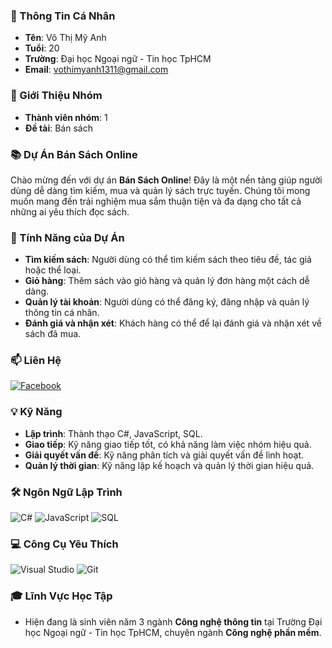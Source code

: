 ### 👤 Thông Tin Cá Nhân
- **Tên**: Võ Thị Mỹ Anh
- **Tuổi**: 20
- **Trường**: Đại học Ngoại ngữ - Tin học TpHCM
- **Email**: [vothimyanh1311@gmail.com](mailto:vothimyanh1311@gmail.com)

### 👥 Giới Thiệu Nhóm
- **Thành viên nhóm**: 1
- **Đề tài**: Bán sách

### 📚 Dự Án Bán Sách Online
Chào mừng đến với dự án **Bán Sách Online**! Đây là một nền tảng giúp người dùng dễ dàng tìm kiếm, mua và quản lý sách trực tuyến. Chúng tôi mong muốn mang đến trải nghiệm mua sắm thuận tiện và đa dạng cho tất cả những ai yêu thích đọc sách.

### 🚀 Tính Năng của Dự Án
- **Tìm kiếm sách**: Người dùng có thể tìm kiếm sách theo tiêu đề, tác giả hoặc thể loại.
- **Giỏ hàng**: Thêm sách vào giỏ hàng và quản lý đơn hàng một cách dễ dàng.
- **Quản lý tài khoản**: Người dùng có thể đăng ký, đăng nhập và quản lý thông tin cá nhân.
- **Đánh giá và nhận xét**: Khách hàng có thể để lại đánh giá và nhận xét về sách đã mua.

### 📫 Liên Hệ
[![Facebook](https://img.shields.io/badge/Facebook-%231877F2.svg?style=for-the-badge&logo=Facebook&logoColor=white)](https://www.facebook.com/myanh040404040404?mibextid=LQQJ4d)

### 💡 Kỹ Năng
- **Lập trình**: Thành thạo C#, JavaScript, SQL.
- **Giao tiếp**: Kỹ năng giao tiếp tốt, có khả năng làm việc nhóm hiệu quả.
- **Giải quyết vấn đề**: Kỹ năng phân tích và giải quyết vấn đề linh hoạt.
- **Quản lý thời gian**: Kỹ năng lập kế hoạch và quản lý thời gian hiệu quả.

### 🛠 Ngôn Ngữ Lập Trình
![C#](https://img.shields.io/badge/C%23-239120?style=for-the-badge&logo=c-sharp&logoColor=white)
![JavaScript](https://img.shields.io/badge/JavaScript-F7DF1E?style=for-the-badge&logo=javascript&logoColor=black)
![SQL](https://img.shields.io/badge/SQL-4479A1?style=for-the-badge&logo=sql&logoColor=white)

### 💻 Công Cụ Yêu Thích
![Visual Studio](https://img.shields.io/badge/Visual_Studio-5C2D91?style=for-the-badge&logo=visual%20studio&logoColor=white)
![Git](https://img.shields.io/badge/Git-F05032?style=for-the-badge&logo=git&logoColor=white)

### 🎓 Lĩnh Vực Học Tập
- Hiện đang là sinh viên năm 3 ngành **Công nghệ thông tin** tại Trường Đại học Ngoại ngữ - Tin học TpHCM, chuyên ngành **Công nghệ phần mềm**.

